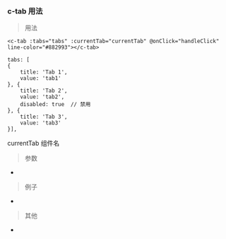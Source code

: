 ### c-tab 用法

> 用法
```
<c-tab :tabs="tabs" :currentTab="currentTab" @onClick="handleClick" line-color="#882993"></c-tab>

tabs: [
{
	title: 'Tab 1',
	value: 'tab1'
}, {
	title: 'Tab 2',
	value: 'tab2',
	disabled: true  // 禁用
}, {
	title: 'Tab 3',
	value: 'tab3'
}],
```

currentTab  组件名

> 参数
-

> 例子
-

> 其他
-

